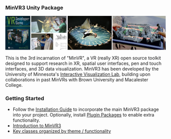 
### MinVR3 Unity Package

![minvr-teaser](resources/minvr-teaser.png)

This is the 3rd incarnation of "MinVR", a VR (really XR) open source toolkit designed to support research in XR, spatial user interfaces, pen and touch interfaces, and 3D data visualization.  MinVR3 has been developed by the University of Minnesota's [Interactive Visualization Lab](https://ivlab.cs.umn.edu/), building upon collaborations in past MinVRs with Brown University and Macalester College.

### Getting Started
* Follow the [Installation Guide](manual/02-install.md) to incorporate the main MinVR3 package into your project.  Optionally, install [Plugin Packages](manual/03-plugin-packages.md) to enable extra functionality.
* [Introduction to MinVR3](manual/01-intro.md)
* [Key classes organized by theme / functionality](api/index.md)
